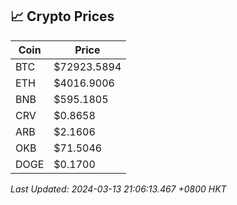 ## 📈 Crypto Prices

| Coin | Price |
| ---- | ----- |
| BTC | $72923.5894 |
| ETH | $4016.9006 |
| BNB | $595.1805 |
| CRV | $0.8658 |
| ARB | $2.1606 |
| OKB | $71.5046 |
| DOGE | $0.1700 |

_Last Updated: 2024-03-13 21:06:13.467 +0800 HKT_
